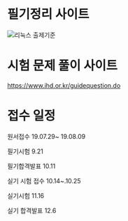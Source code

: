 # 필기정리 사이트



![리눅스 출제기준](https://user-images.githubusercontent.com/28384064/58298098-29ab0e80-7e15-11e9-9239-20ec3cfab2b9.png)

# 시험 문제 풀이 사이트

<https://www.ihd.or.kr/guidequestion.do>


# 접수 일정
원서접수 19.07.29~ 19.08.09

필기시험 9.21

필기합격발표 10.11

실기 시험 접수 10.14~.10.25

실기시험 11.16

실기 합격발표 12.6
